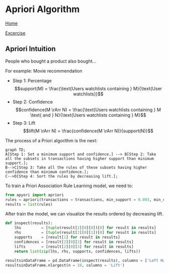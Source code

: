 # Apriori Algorithm

[Home]()

[Excercise](apriori.ipynb)

## Apriori Intuition
People who bought a product also bought...

For example: Movie recommendation
* Step 1: Percentage 
$$support(M) = \frac{\text{Users watchlists containing } M}{\text{User watchlists}}$$
* Step 2: Confidence
$$confidence(M \rArr N) = \frac{\text{Users watchlists containing } M \text{ and } N}{\text{Users watchlists containing } M}$$
* Step 3: Lift
$$lift(M \rArr N) = \frac{confidence(M \rArr N)}{support(N)}$$

The process of a Priori algorithm is the next:
```mermaid
graph TD;
A[Step 1: Set a minimum support and confidence.] --> B[Step 2: Take all the subsets in transactions having higher support than minimum support.];
B-->C[Step 3: Take all the rules of these subsets having higher confidence than minimum confidence.];
C-->D[Step 4: Sort the rules by decreasing lift.];
```

To train a Priori Association Rule Learning model, we need to:

```python
from apyori import apriori
rules = apriori(transactions = transactions, min_support = 0.003, min_confidence = 0.2, min_lift = 3, min_length = 2, max_length = 2)
results = list(rules)
```

After train the model, we can visualize the results ordered by decreasing lift.

```python
def inspect(results):
    lhs         = [tuple(result[2][0][0])[0] for result in results]
    rhs         = [tuple(result[2][0][1])[0] for result in results]
    supports    = [result[1] for result in results]
    confidences = [result[2][0][2] for result in results]
    lifts       = [result[2][0][3] for result in results]
    return list(zip(lhs, rhs, supports, confidences, lifts))
    
resultsinDataFrame = pd.DataFrame(inspect(results), columns = ['Left Hand Side', 'Right Hand Side', 'Support', 'Confidence', 'Lift'])
resultsinDataFrame.nlargest(n = 10, columns = 'Lift')
```

